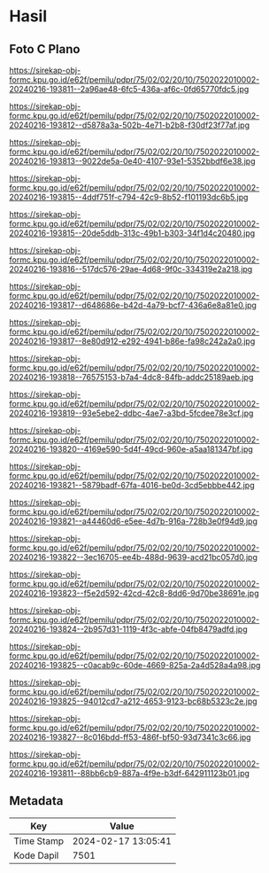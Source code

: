 # Hasil

## Foto C Plano

https://sirekap-obj-formc.kpu.go.id/e62f/pemilu/pdpr/75/02/02/20/10/7502022010002-20240216-193811--2a96ae48-6fc5-436a-af6c-0fd65770fdc5.jpg

https://sirekap-obj-formc.kpu.go.id/e62f/pemilu/pdpr/75/02/02/20/10/7502022010002-20240216-193812--d5878a3a-502b-4e71-b2b8-f30df23f77af.jpg

https://sirekap-obj-formc.kpu.go.id/e62f/pemilu/pdpr/75/02/02/20/10/7502022010002-20240216-193813--9022de5a-0e40-4107-93e1-5352bbdf6e38.jpg

https://sirekap-obj-formc.kpu.go.id/e62f/pemilu/pdpr/75/02/02/20/10/7502022010002-20240216-193815--4ddf751f-c794-42c9-8b52-f101193dc6b5.jpg

https://sirekap-obj-formc.kpu.go.id/e62f/pemilu/pdpr/75/02/02/20/10/7502022010002-20240216-193815--20de5ddb-313c-49b1-b303-34f1d4c20480.jpg

https://sirekap-obj-formc.kpu.go.id/e62f/pemilu/pdpr/75/02/02/20/10/7502022010002-20240216-193816--517dc576-29ae-4d68-9f0c-334319e2a218.jpg

https://sirekap-obj-formc.kpu.go.id/e62f/pemilu/pdpr/75/02/02/20/10/7502022010002-20240216-193817--d648686e-b42d-4a79-bcf7-436a6e8a81e0.jpg

https://sirekap-obj-formc.kpu.go.id/e62f/pemilu/pdpr/75/02/02/20/10/7502022010002-20240216-193817--8e80d912-e292-4941-b86e-fa98c242a2a0.jpg

https://sirekap-obj-formc.kpu.go.id/e62f/pemilu/pdpr/75/02/02/20/10/7502022010002-20240216-193818--76575153-b7a4-4dc8-84fb-addc25189aeb.jpg

https://sirekap-obj-formc.kpu.go.id/e62f/pemilu/pdpr/75/02/02/20/10/7502022010002-20240216-193819--93e5ebe2-ddbc-4ae7-a3bd-5fcdee78e3cf.jpg

https://sirekap-obj-formc.kpu.go.id/e62f/pemilu/pdpr/75/02/02/20/10/7502022010002-20240216-193820--4169e590-5d4f-49cd-960e-a5aa181347bf.jpg

https://sirekap-obj-formc.kpu.go.id/e62f/pemilu/pdpr/75/02/02/20/10/7502022010002-20240216-193821--5879badf-67fa-4016-be0d-3cd5ebbbe442.jpg

https://sirekap-obj-formc.kpu.go.id/e62f/pemilu/pdpr/75/02/02/20/10/7502022010002-20240216-193821--a44460d6-e5ee-4d7b-916a-728b3e0f94d9.jpg

https://sirekap-obj-formc.kpu.go.id/e62f/pemilu/pdpr/75/02/02/20/10/7502022010002-20240216-193822--3ec16705-ee4b-488d-9639-acd21bc057d0.jpg

https://sirekap-obj-formc.kpu.go.id/e62f/pemilu/pdpr/75/02/02/20/10/7502022010002-20240216-193823--f5e2d592-42cd-42c8-8dd6-9d70be38691e.jpg

https://sirekap-obj-formc.kpu.go.id/e62f/pemilu/pdpr/75/02/02/20/10/7502022010002-20240216-193824--2b957d31-1119-4f3c-abfe-04fb8479adfd.jpg

https://sirekap-obj-formc.kpu.go.id/e62f/pemilu/pdpr/75/02/02/20/10/7502022010002-20240216-193825--c0acab9c-60de-4669-825a-2a4d528a4a98.jpg

https://sirekap-obj-formc.kpu.go.id/e62f/pemilu/pdpr/75/02/02/20/10/7502022010002-20240216-193825--94012cd7-a212-4653-9123-bc68b5323c2e.jpg

https://sirekap-obj-formc.kpu.go.id/e62f/pemilu/pdpr/75/02/02/20/10/7502022010002-20240216-193827--8c016bdd-ff53-486f-bf50-93d7341c3c66.jpg

https://sirekap-obj-formc.kpu.go.id/e62f/pemilu/pdpr/75/02/02/20/10/7502022010002-20240216-193811--88bb6cb9-887a-4f9e-b3df-642911123b01.jpg


## Metadata

| Key        | Value               |
| ---------- | ------------------- |
| Time Stamp | 2024-02-17 13:05:41 |
| Kode Dapil | 7501                |



